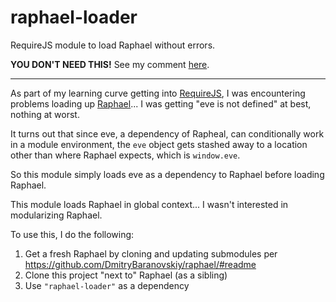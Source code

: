 raphael-loader
==============

RequireJS module to load Raphael without errors.

__YOU DON'T NEED THIS!__ See my comment [here](https://github.com/DmitryBaranovskiy/raphael/issues/524#issuecomment-13947884).

___

As part of my learning curve getting into [RequireJS](http://requirejs.org), I was encountering problems loading up [Raphael](http://raphaeljs.com)... I was getting "eve is not defined" at best, nothing at worst.

It turns out that since eve, a dependency of Rapheal, can conditionally work in a module environment, the `eve` object gets stashed away to a location other than where Raphael expects, which is `window.eve`.

So this module simply loads eve as a dependency to Raphael before loading Raphael.

This module loads Raphael in global context... I wasn't interested in modularizing Raphael.

To use this, I do the following:

1. Get a fresh Raphael by cloning and updating submodules per https://github.com/DmitryBaranovskiy/raphael/#readme
2. Clone this project "next to" Raphael (as a sibling)
3. Use `"raphael-loader"` as a dependency